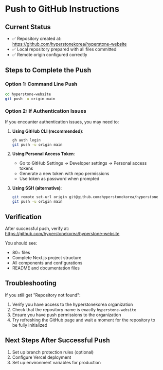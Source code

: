 # Push to GitHub Instructions

## Current Status
- ✅ Repository created at: https://github.com/hyperstonekorea/hyperstone-website
- ✅ Local repository prepared with all files committed
- ✅ Remote origin configured correctly

## Steps to Complete the Push

### Option 1: Command Line Push
```bash
cd hyperstone-website
git push -u origin main
```

### Option 2: If Authentication Issues
If you encounter authentication issues, you may need to:

1. **Using GitHub CLI (recommended)**:
   ```bash
   gh auth login
   git push -u origin main
   ```

2. **Using Personal Access Token**:
   - Go to GitHub Settings → Developer settings → Personal access tokens
   - Generate a new token with repo permissions
   - Use token as password when prompted

3. **Using SSH (alternative)**:
   ```bash
   git remote set-url origin git@github.com:hyperstonekorea/hyperstone-website.git
   git push -u origin main
   ```

## Verification
After successful push, verify at:
https://github.com/hyperstonekorea/hyperstone-website

You should see:
- 80+ files
- Complete Next.js project structure
- All components and configurations
- README and documentation files

## Troubleshooting
If you still get "Repository not found":
1. Verify you have access to the hyperstonekorea organization
2. Check that the repository name is exactly `hyperstone-website`
3. Ensure you have push permissions to the organization
4. Try refreshing the GitHub page and wait a moment for the repository to be fully initialized

## Next Steps After Successful Push
1. Set up branch protection rules (optional)
2. Configure Vercel deployment
3. Set up environment variables for production